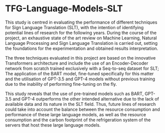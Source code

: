 # TFG-Language-Models-SLT

This study is centred in evaluating the performance of different techniques for Sign Language Translation (SLT), with the intention of identifying potential lines of research for the following years. During the course of the project, an exhaustive state of the art review on Machine Learning, Natural Language Processing and Sign Language Translation is carried out, setting the foundations for the experimentation and obtained results interpretation.

The three techniques evaluated in this project are based on the innovative Transformers architecture and include the use of an Encoder-Decoder network from scratch trained exclusively with a Seq-to-seq dataset for SLT; The application of the BART model, fine-tuned specifically for this matter and the utilisation of GPT-3.5 and GPT-4 models without previous training due to the inability of performing fine-tuning on the fly.

This study reveals that the use of pre-trained models such as BART, GPT-3.5 and GPT-4 outperforms the other intended alternative due to the lack of available data and its nature in the SLT field. Thus, future lines of research could take into account the balance between the resource consumption and performance of these large language models, as well as the resource consumption and the carbon footprint of the refrigeration system of the servers that host these large language models.
